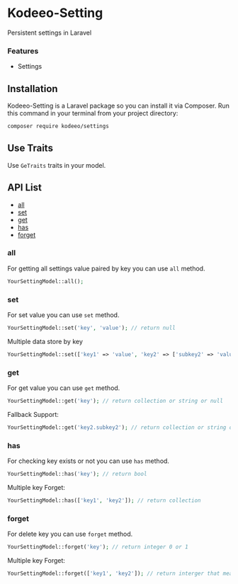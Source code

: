 # Kodeeo-Setting
Persistent settings in Laravel

### Features

* Settings

## Installation

Kodeeo-Setting is a Laravel package so you can install it via Composer. Run this command in your terminal from your project directory:

```sh
composer require kodeeo/settings
```

## Use Traits
Use `GeTraits` traits in your model.


## API List
- [all](https://github.com/kodeeo/settings#all)
- [set](https://github.com/kodeeo/settings#set)
- [get](https://github.com/kodeeo/settings#get)
- [has](https://github.com/kodeeo/settings#has)
- [forget](https://github.com/kodeeo/settings#current)

### all

For getting all settings value paired by key you can use `all` method.

```php
YourSettingModel::all();
```

### set

For set value you can use `set` method.

```php
YourSettingModel::set('key', 'value'); // return null
```
Multiple data store by key
```php
YourSettingModel::set(['key1' => 'value', 'key2' => ['subkey2' => 'value-of-subkey2'] ]); // return null
```

### get

For get value you can use `get` method.

```php
YourSettingModel::get('key'); // return collection or string or null
```
Fallback Support:
```php
YourSettingModel::get('key2.subkey2'); // return collection or string or null
```

### has 
For checking key exists or not you can use `has` method.

```php
YourSettingModel::has('key'); // return bool
```
Multiple key Forget:
```php
YourSettingModel::has(['key1', 'key2']); // return collection
```

### forget

For delete key you can use `forget` method.

```php
YourSettingModel::forget('key'); // return integer 0 or 1
```
Multiple key Forget:
```php
YourSettingModel::forget(['key1', 'key2']); // return interger that means how many key successfully delete
```
